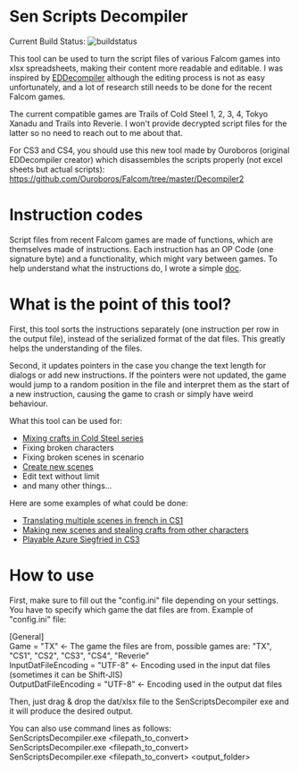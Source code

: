 # Sen Scripts Decompiler

Current Build Status: ![buildstatus](https://github.com/TwnKey/SenScriptsDecompiler/actions/workflows/build.yml/badge.svg)

This tool can be used to turn the script files of various Falcom games into xlsx spreadsheets, making their content more readable and editable.
I was inspired by [EDDecompiler](https://github.com/Ouroboros/EDDecompiler) although the editing process is not as easy unfortunately, and a lot of research still needs to be done for the recent Falcom games.

The current compatible games are Trails of Cold Steel 1, 2, 3, 4, Tokyo Xanadu and Trails into Reverie. 
I won't provide decrypted script files for the latter so no need to reach out to me about that.

For CS3 and CS4, you should use this new tool made by Ouroboros (original EDDecompiler creator) which disassembles the scripts properly (not excel sheets but actual scripts): https://github.com/Ouroboros/Falcom/tree/master/Decompiler2

# Instruction codes

Script files from recent Falcom games are made of functions, which are themselves made of instructions. Each instruction has an OP Code (one signature byte) 
and a functionality, which might vary between games.
To help understand what the instructions do, I wrote a simple [doc](https://docs.google.com/document/d/1YVjFSkPsj9M0UgsI6_de4TSz35MeL_rGuhSQDtRTXxw/edit?usp=sharing).

# What is the point of this tool? 

First, this tool sorts the instructions separately (one instruction per row in the output file), instead of the serialized format of the dat files.
This greatly helps the understanding of the files.

Second, it updates pointers in the case you change the text length for dialogs or add new instructions. If the pointers were not updated, the game 
would jump to a random position in the file and interpret them as the start of a new instruction, causing the game to crash or simply have weird behaviour.

What this tool can be used for:
- [Mixing crafts in Cold Steel series](https://www.youtube.com/watch?v=cC9knrPk4sQ&ab_channel=NBigboyC2)
- Fixing broken characters
- Fixing broken scenes in scenario
- [Create new scenes](https://www.youtube.com/watch?v=qeEzfZHiSLM)
- Edit text without limit
- and many other things...

Here are some examples of what could be done:
- [Translating multiple scenes in french in CS1](https://www.youtube.com/watch?v=uNm77TWt2XQ)
- [Making new scenes and stealing crafts from other characters](https://www.youtube.com/watch?v=2RlzRV6KvjA)
- [Playable Azure Siegfried in CS3](https://www.youtube.com/watch?v=pDbCoFvR1eQ)

# How to use

First, make sure to fill out the "config.ini" file depending on your settings. You have to specify which game the dat files are from.
Example of "config.ini" file:

[General]\
Game = "TX"                                 <- The game the files are from, possible games are: "TX", "CS1", "CS2", "CS3", "CS4", "Reverie"\
InputDatFileEncoding = "UTF-8"              <- Encoding used in the input dat files (sometimes it can be Shift-JIS)\
OutputDatFileEncoding = "UTF-8"             <- Encoding used in the output dat files 

Then, just drag & drop the dat/xlsx file to the SenScriptsDecompiler exe and it will produce the desired output.

You can also use command lines as follows:\
SenScriptsDecompiler.exe <filepath_to_convert>\
SenScriptsDecompiler.exe <Game> <filepath_to_convert>\
SenScriptsDecompiler.exe <Game> <filepath_to_convert> <output_folder>
